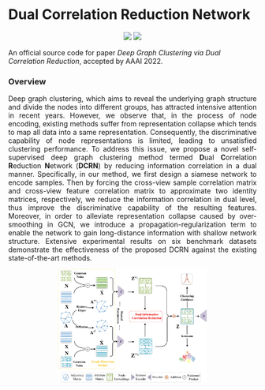 # Dual Correlation Reduction Network

<p align="center">   
    <a href="https://pytorch.org/" alt="PyTorch">
      <img src="https://img.shields.io/badge/PyTorch-%23EE4C2C.svg?e&logo=PyTorch&logoColor=white" /></a>
    <a href="https://aaai.org/Conferences/AAAI-22/" alt="Conference">
        <img src="https://img.shields.io/badge/AAAI'22-brightgreen" /></a>
</p>

An official source code for paper *Deep Graph Clustering via Dual Correlation Reduction*, accepted by AAAI 2022.

### Overview

<p align = "justify"> 
    Deep graph clustering, which aims to reveal the underlying graph structure and divide the nodes into different groups, has attracted intensive attention in recent years. However, we observe that, in the process of node encoding, existing methods suffer from representation collapse which tends to map all data into a same representation. Consequently, the discriminative capability of node representations is limited, leading to unsatisfied clustering performance. To address this issue, we propose a novel self-supervised deep graph clustering method termed <b>D</b>ual <b>C</b>orrelation <b>R</b>eduction <b>N</b>etwork (<b>DCRN</b>) by reducing information correlation in a dual manner. Specifically, in our method, we first design a siamese network to encode samples. Then by forcing the cross-view sample correlation matrix and cross-view feature correlation matrix to approximate two identity matrices, respectively, we reduce the information correlation in dual level, thus improve the discriminative capability of the resulting features. Moreover, in order to alleviate representation collapse caused by over-smoothing in GCN, we introduce a propagation-regularization term to enable the network to gain long-distance information with shallow network structure. Extensive experimental results on six benchmark datasets demonstrate the effectiveness of the proposed DCRN against the existing state-of-the-art methods.
</p>



<div  align="center">    
    <img src="./assets/overall.jpg" width=60% />
</div>


